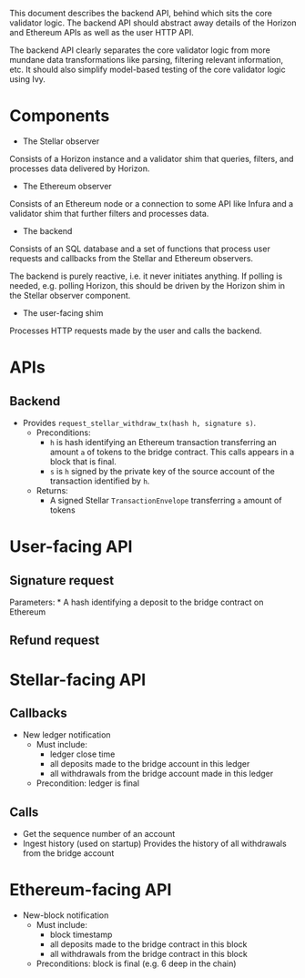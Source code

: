 This document describes the backend API, behind which sits the core validator logic. The backend API
should abstract away details of the Horizon and Ethereum APIs as well as the user HTTP API.

The backend API clearly separates the core validator logic from more mundane data transformations like
parsing, filtering relevant information, etc. It should also simplify model-based testing of the core
validator logic using Ivy.

Components
==========

-   The Stellar observer

Consists of a Horizon instance and a validator shim that queries, filters, and processes data
delivered by Horizon.

-   The Ethereum observer

Consists of an Ethereum node or a connection to some API like Infura and a validator shim that further
filters and processes data.

-   The backend

Consists of an SQL database and a set of functions that process user requests and callbacks from the
Stellar and Ethereum observers.

The backend is purely reactive, i.e. it never initiates anything. If polling is needed, e.g. polling
Horizon, this should be driven by the Horizon shim in the Stellar observer component.

-   The user-facing shim

Processes HTTP requests made by the user and calls the backend.

APIs
====

Backend
-------

-   Provides `request_stellar_withdraw_tx(hash h, signature s)`.
    -   Preconditions:
        -   `h` is hash identifying an Ethereum transaction transferring an amount `a` of tokens to
            the bridge contract. This calls appears in a block that is final.
        -   `s` is `h` signed by the private key of the source account of the transaction identified
            by `h`.
    -   Returns:
        -   A signed Stellar `TransactionEnvelope` transferring `a` amount of tokens 

User-facing API
===============

Signature request
-----------------

Parameters: \* A hash identifying a deposit to the bridge contract on Ethereum

Refund request
--------------

Stellar-facing API
==================

Callbacks
---------

-   New ledger notification
    -   Must include:
        -   ledger close time
        -   all deposits made to the bridge account in this ledger
        -   all withdrawals from the bridge account made in this ledger
    -   Precondition: ledger is final

Calls
-----

-   Get the sequence number of an account
-   Ingest history (used on startup) Provides the history of all withdrawals from the bridge account

Ethereum-facing API
===================

-   New-block notification
    -   Must include:
        -   block timestamp
        -   all deposits made to the bridge contract in this block
        -   all withdrawals from the bridge contract in this block
    -   Preconditions: block is final (e.g. 6 deep in the chain)
